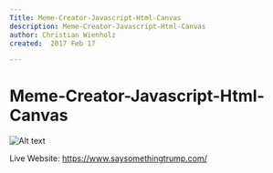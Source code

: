 ```yaml
---
Title: Meme-Creator-Javascript-Html-Canvas
description: Meme-Creator-Javascript-Html-Canvas
author: Christian Wienholz
created:  2017 Feb 17

---
```

# Meme-Creator-Javascript-Html-Canvas
![Alt text](https://www.saysomethingtrump.com/wp-content/uploads/2017/02/Screen-Shot-2017-02-24-at-10.37.04-PM-1024x561.png "Optional title")

Live Website: https://www.saysomethingtrump.com/
